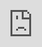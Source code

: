 ```yaml
---
layout: post
author: thomas
title: What is the value of No-Code and Low-Code?
---
```


According to Gartner the markep cap of Low-Code and No-Code is 48 billion US dollars annually, and it's
growing by 25% every year. It's easy to dismiss this as hype, simply because of all the shiny ideas
we've seen the last 20 years in our industry, and how many of these are on the scrapyard of history today.
However, Low-Code and No-Code is different for reasons you'll hopefully understand as you continue reading.
Before I can explain why, we will have to define Low-Code and No-Code, so let's do this first.

## Defining Low-Code and No-Code

No-Code is to create tools that allows _"citizens"_ to create software, which is why it's often referred
to as _"citizen development"_. Citizens here of course implies people with no prior software development
experience. It's typically implemented by creating drag and drop interfaces, where you can create software
using high level abstractions, facilitating for visually creating software.

Low-Code on the other hand is typically implemented by automating parts of the software development
process, resulting in modifiable code, allowing existing software developers to become more productive.
Obviously there's a distinction between these two ideas, even tough they are often seen as one and
talked about as the same thing. Still there's obviously an overlap, since _"citizens"_ also can
automate the creation of their software systems. For these reasons No-Code and Low-Code is often
referred to as _NCLC_.

Here at Aista we've more or less chosen to completely ignore No-Code. Not because we don't see the value
proposition. Having _"citizens"_ being able to create software obviously has value, if for no other reasons
than that it democratizes software development, and results in access to more resources able to solve the
problem at hand. The latter of course being important in an industry where we have a net negative
unemployment rate, and it's almost impossible to find qualified resources to do a job these days.
The reasons why we've chosen to ignore No-Code is because we believe it's simply _"moving the problem"_,
and we want to _solve_ the problem. So for us it's all about increasing productivity, at which point
we don't see No-Code as a viable and permanent solution. To understand our point of view, please watch
the following video demonstrating our product. It's only a minute long anyways.

<div class="video">
<iframe width="560" height="315" style="position:absolute; top:0; left:0; width:100%; height:100%;" src="https://www.youtube.com/embed/yh0H7Rsrrq4" frameborder="0" allow="accelerometer; autoplay; encrypted-media; gyroscope; picture-in-picture" allowfullscreen></iframe>
</div>

## The value proposition

There are roughly 30 million software developers in the world today. To create something resembling
the system we demonstrate in the above video would require probably 2 to 3 of these developers working
for a couple of months. The average software developer probably makes 3,500 dollars per month. This
implies a price tag for the end product of at least $10,000, and probably two months to finish it.
By automating this process like we demonstrate in the above video, we can have a computer assemble
the system in 2 seconds. This reduces the TCO (Total Cost of Ownership) by roughly 99.999999 percent,
resulting in that everyone, regardless of how rich or poor they are, can easily create highly
advanced administration systems, to automate and improve upon their existing processes.

Of course the primary business case for this is reducing costs for existing companies. However,
it's easy to forget the more altruistic edge here, which of course is summed up in _"everyone"_
in the above sentence. Imagine non-profit organisations having the ability to become better
at what they do, with better transparency and more efficiency, due to having better administration
systems for instance. Or imagine some system created during a local catastrophy to help
distribute food to the needy, etc, etc, etc.

Obviously we have a business to run, and our primary goal is to make money running our business,
but at the core of our value as a company is _"Serving the underserved"_, which of course is why
we have chosen to release our entire platform as open source, allowing everyone to use our product,
including those without the monetary means to pay for our services. A company is dependent upon
profit to exist, but that's not why we do what we do. Profit is simply _"how"_ we can do what we
do. The _"why"_ of course is different.

Anyways, there are 30 million software developers in the world today. These are making in total
roughly 1 trillion US dollars annually. Our slogan as a company is
_"Automating 80% of enterprise software development"_. When we reach this goal, we will have saved
the world 800 billion US dollars annually. Hence, my notion is that Gartner is wrong, _very wrong_.
The market cap of No-Code and Low-Code is not 48 billion dollars annually, it's 800 billion dollars
annually, and growing ... ;)
